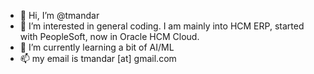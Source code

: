- 👋 Hi, I’m @tmandar
- 👀 I’m interested in general coding. I am mainly into HCM ERP, started with PeopleSoft, now in Oracle HCM Cloud.
- 🌱 I’m currently learning a bit of AI/ML
- 📫 my email is tmandar [at] gmail.com

<!---
tmandar/tmandar is a ✨ special ✨ repository because its `README.md` (this file) appears on your GitHub profile.
You can click the Preview link to take a look at your changes.
--->
